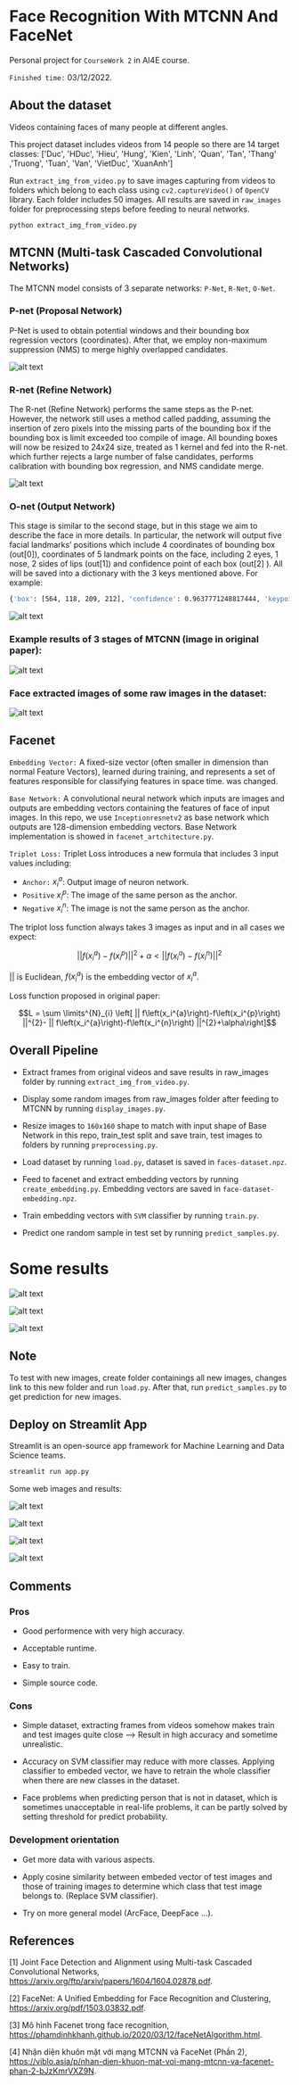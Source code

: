 # Face Recognition With MTCNN And FaceNet
Personal project for ``CourseWork 2`` in AI4E course.

`Finished time:` 03/12/2022.

## About the dataset

Videos containing faces of many people at different angles. 

This project dataset includes videos from 14 people so there are 14 target classes: ['Duc', 'HDuc', 'Hieu', 'Hung', 'Kien', 'Linh', 'Quan', 'Tan', 'Thang'
            ,'Truong', 'Tuan', 'Van', 'VietDuc', 'XuanAnh']
            
Run ``extract_img_from_video.py`` to save images capturing from videos to folders which belong to each class using ``cv2.captureVideo()`` of ``OpenCV`` library. Each folder includes 50 images. All results are saved in ``raw_images`` folder for preprocessing steps before feeding to neural networks.

```
python extract_img_from_video.py
```

## MTCNN (Multi-task Cascaded Convolutional Networks)

The MTCNN model consists of 3 separate networks: ``P-Net``, ``R-Net``, ``O-Net``.

### P-net (Proposal Network)

P-Net is used to obtain potential windows and their bounding box regression vectors (coordinates). After that, we employ
non-maximum suppression (NMS) to merge highly overlapped candidates.

![alt text](https://github.com/LTPhat/FaceRecognition_MTCNN_Facenet/blob/master/Images/P-net.png)

### R-net (Refine Network)

The R-net (Refine Network) performs the same steps as the P-net. However, the network still uses a method called padding, assuming the insertion of zero pixels into the missing parts of the bounding box if the bounding box is limit exceeded too compile of image. All bounding boxes will now be resized to 24x24 size, treated as 1 kernel and fed into the R-net. which further rejects a large number of false candidates, performs calibration with bounding box regression, and NMS candidate merge.

![alt text](https://github.com/LTPhat/FaceRecognition_MTCNN_Facenet/blob/master/Images/R-net.png)

### O-net (Output Network)

This stage is similar to the second stage, but in this stage we aim to describe the face in more details. In particular,
the network will output five facial landmarks’ positions which include 4 coordinates of bounding box (out[0]), coordinates of 5 landmark points on the face, including 2 eyes, 1 nose, 2 sides of lips (out[1]) and confidence point of each box (out[2] ). All will be saved into a dictionary with the 3 keys mentioned above. For example:
```sh
{'box': [564, 118, 209, 212], 'confidence': 0.9637771248817444, 'keypoints': {'left_eye': (620, 184), 'right_eye': (718, 180), 'nose': (670, 191), 'mouth_left': (632, 267), 'mouth_right': (714, 266)}}
```

![alt text](https://github.com/LTPhat/FaceRecognition_MTCNN_Facenet/blob/master/Images/O-net.png)

### Example results of 3 stages of MTCNN (image in original paper):

![alt text](https://github.com/LTPhat/FaceRecognition_MTCNN_Facenet/blob/master/Images/example.png)

### Face extracted images of some raw images in the dataset:

![alt text](https://github.com/LTPhat/FaceRecognition_MTCNN_Facenet/blob/master/detect_face.png)

## Facenet

``Embedding Vector:`` A fixed-size vector (often smaller in dimension than normal Feature Vectors), learned during training, and represents a set of features responsible for classifying features in space time. was changed.

``Base Network:`` A convolutional neural network which inputs are images and outputs are embedding vectors containing the features of face of input images. In this repo, we use ``Inceptionresnetv2`` as base network which outputs are 128-dimension embedding vectors. Base Network implementation is showed in ``facenet_artchitecture.py``.

``Triplet Loss:`` Triplet Loss introduces a new formula that includes 3 input values including:
- ``Anchor:`` $x_i^{a}$: Output image of neuron network.
- ``Positive`` $x_i^{p}$: The image of the same person as the anchor.
- ``Negative`` $x_i^{n}$: The image is not the same person as the anchor.

The triplot loss function always takes 3 images as input and in all cases we expect:

$$ || f\left(x_i^{a}\right)-f\left(x_i^{p}\right) ||^{2} + \alpha < || f\left(x_i^{a}\right)-f\left(x_i^{n}\right) ||^{2} $$
            
$||$ is Euclidean, $f\left(x_i^{a}\right)$ is the embedding vector of $x_i^{a}$.

Loss function proposed in original paper:

$$L = \sum \limits^{N}_{i} \left[ || f\left(x_i^{a}\right)-f\left(x_i^{p}\right) ||^{2}- || f\left(x_i^{a}\right)-f\left(x_i^{n}\right) ||^{2}+\alpha\right]$$

## Overall Pipeline 

- Extract frames from original videos and save results in raw_images folder by running ``extract_img_from_video.py``.

- Display some random images from raw_images folder after feeding to MTCNN by running   ``display_images.py``.

- Resize images to ``160x160`` shape to match with input shape of Base Network in this repo, train_test split and save train, test images to folders by running ``preprocessing.py``.

- Load dataset by running ``load.py``, dataset is saved in ``faces-dataset.npz``.

- Feed to facenet and extract embedding vectors by running ``create_embedding.py``. Embedding vectors are saved in ``face-dataset-embedding.npz``.

- Train embedding vectors with ``SVM`` classifier by running ``train.py``.

- Predict one random sample in test set by running ``predict_samples.py``.

# Some results

![alt text](https://github.com/LTPhat/FaceRecognition_MTCNN_Facenet/blob/master/Images/res1.png)

![alt text](https://github.com/LTPhat/FaceRecognition_MTCNN_Facenet/blob/master/Images/res2.png)

![alt text](https://github.com/LTPhat/FaceRecognition_MTCNN_Facenet/blob/master/Images/res3.png)
## Note
To test with new images, create folder containings all new images, changes link to this new folder and run ``load.py``. After that, run  ``predict_samples.py`` to get prediction for new images.

## Deploy on Streamlit App
Streamlit is an open-source app framework for Machine Learning and Data Science teams.

```sh
streamlit run app.py
```

Some web images and results:

![alt text](https://github.com/LTPhat/FaceRecognition_MTCNN_Facenet/blob/master/Images/web_surface.png)

![alt text](https://github.com/LTPhat/FaceRecognition_MTCNN_Facenet/blob/master/Images/right_predict0.png)

![alt text](https://github.com/LTPhat/FaceRecognition_MTCNN_Facenet/blob/master/Images/right_predict1.png)

![alt text](https://github.com/LTPhat/FaceRecognition_MTCNN_Facenet/blob/master/Images/right_predict.png)

## Comments

### Pros
- Good performence with very high accuracy.

- Acceptable runtime.

- Easy to train.

- Simple source code.

### Cons

- Simple dataset, extracting frames from videos somehow makes train and test images quite close --> Result in high accuracy and sometime unrealistic.

- Accuracy on SVM classifier may reduce with more classes. Applying classifier to embeded vector, we have to retrain the whole classifier when there are new classes in the dataset.

- Face problems when predicting person that is not in dataset, which is sometimes unacceptable in real-life problems, it can be partly solved by setting threshold for predict probability.

### Development orientation

- Get more data with various aspects.

- Apply cosine similarity between embeded vector of test images and those of training images to determine which class that test image belongs to. (Replace SVM classifier).

- Try on more general model (ArcFace, DeepFace ...). 

## References
[1] Joint Face Detection and Alignment using
Multi-task Cascaded Convolutional Networks, https://arxiv.org/ftp/arxiv/papers/1604/1604.02878.pdf.

[2] FaceNet: A Unified Embedding for Face Recognition and Clustering, https://arxiv.org/pdf/1503.03832.pdf.

[3] Mô hình Facenet trong face recognition, https://phamdinhkhanh.github.io/2020/03/12/faceNetAlgorithm.html.

[4] Nhận diện khuôn mặt với mạng MTCNN và FaceNet (Phần 2), https://viblo.asia/p/nhan-dien-khuon-mat-voi-mang-mtcnn-va-facenet-phan-2-bJzKmrVXZ9N.

